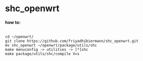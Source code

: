 # shc_openwrt
<h4>how to:</h4>
<pre>
<code>
cd ~/openwrt/
git clone https://github.com/friyadhibiermann/shc_openwrt.git
mv shc_openwrt ~/openwrt/package/utils/shc
make menuconfig -> utilities -> [*]shc 
make package/utils/shc/compile V=s
</code>
</pre>
